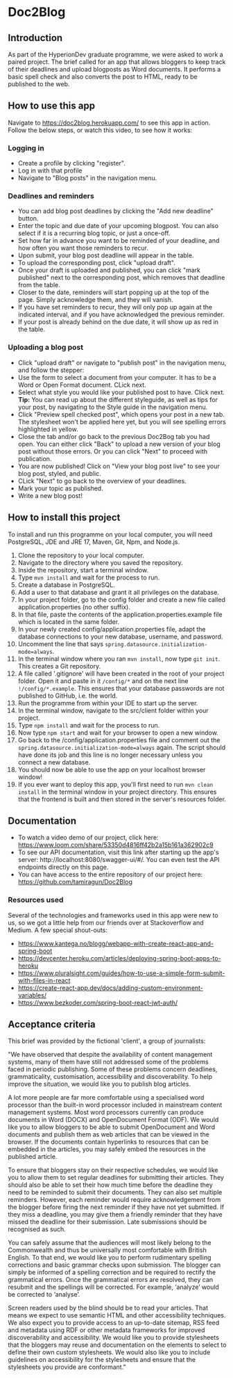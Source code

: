 # Doc2Blog

## Introduction
As part of the HyperionDev graduate programme, we were asked to work a paired project. The brief called for an app that allows bloggers to keep track of their deadlines and upload blogposts as Word documents. It performs a basic spell check and also converts the post to HTML, ready to be published to the web.

## How to use this app

Navigate to https://doc2blog.herokuapp.com/ to see this app in action. Follow the below steps, or watch this video, to see how it works:
### Logging in
* Create a profile by clicking "register".
* Log in with that profile
* Navigate to "Blog posts" in the navigation menu.

### Deadlines and reminders
* You can add blog post deadlines by clicking the "Add new deadline" button.
* Enter the topic and due date of your upcoming blogpost. You can also select if it is a recurring blog topic, or just a once-off.
* Set how far in advance you want to be reminded of your deadline, and how often you want those reminders to recur.
* Upon submit, your blog post deadline will appear in the table.
* To upload the corresponding post, click "upload draft".
* Once your draft is uploaded and published, you can click "mark published" next to the corresponding post, which removes that deadline from the table.
* Closer to the date, reminders will start popping up at the top of the page. Simply acknowledge them, and they will vanish.
* If you have set reminders to recur, they will only pop up again at the indicated interval, and if you have acknowledged the previous reminder.
* If your post is already behind on the due date, it will show up as red in the table.

### Uploading a blog post
* Click "upload draft" or navigate to "publish post" in the navigation menu, and follow the stepper:
* Use the form to select a document from your computer. It has to be a Word or Open Format document. CLick next.
* Select what style you would like your published post to have. Click next. **Tip:** You can read up about the different styleguide, as well as tips for your post, by navigating to the Style guide in the navigation menu.
* Click "Preview spell checked post", which opens your post in a new tab. The stylesheet won't be applied here yet, but you will see spelling errors highlighted in yellow.
* Close the tab and/or go back to the previous Doc2Bog tab you had open. You can either click "Back" to upload a new version of your blog post without those errors. Or you can click "Next" to proceed with publication.
* You are now published! Click on "View your blog post live" to see your blog post, styled, and public.
* CLick "Next" to go back to the overview of your deadlines.
* Mark your topic as published.
* Write a new blog post!

## How to install this project

To install and run this programme on your local computer, you will need PostgreSQL, JDE and JRE 17, Maven, Git, Npm, and Node.js.
1. Clone the repository to your local computer.
2. Navigate to the directory where you saved the repository.
3. Inside the repository, start a terminal window.
4. Type `mvn install` and wait for the process to run.
5. Create a database in PostgreSQL.
6. Add a user to that database and grant it all privileges on the database.
7. In your project folder, go to the config folder and create a new file called application.properties (no other suffix).
8. In that file, paste the contents of the application.properties.example file which is located in the same folder.
9. In your newly created config/application.properties file, adapt the database connections to your new database, username, and password.
10. Uncomment the line that says `spring.datasource.initialization-mode=always`.
11. In the terminal window where you ran `mvn install`, now type `git init`. This creates a Git repository.
12. A file called '.gitignore' will have been created in the root of your project folder. Open it and paste in it `/config/*` and on the next line `!/config/*.example`. This ensures that your database passwords are not published to GitHub, i.e. the world.
13. Run the programme from within your IDE to start up the server.
14. In the terminal window, navigate to the src/client folder within your project.
15. Type `npm install` and wait for the process to run.
16. Now type `npm start` and wait for your browser to open a new window.
17. Go back to the /config/application.properties file and comment out the `spring.datasource.initialization-mode=always` again. The script should have done its job and this line is no longer necessary unless you connect a new database.
18. You should now be able to use the app on your localhost browser window!
19. If you ever want to deploy this app, you'll first need to run `mvn clean install` in the terminal window in your project directory. This ensures that the frontend is built and then stored in the server's resources folder.

## Documentation

* To watch a video demo of our project, click here: https://www.loom.com/share/53350d4816ff42b2a15b161a362902c9
* To see our API documentation, visit this link after starting up the app's server: http://localhost:8080/swagger-ui/#/. You can even test the API endpoints directly on this page.
* You can have access to the entire repository of our project here: https://github.com/tamiragun/Doc2Blog

### Resources used
Several of the technologies and frameworks used in this app were new to us, so we got a little help from our friends over at Stackoverflow and Medium. A few special shout-outs:
- https://www.kantega.no/blogg/webapp-with-create-react-app-and-spring-boot
- https://devcenter.heroku.com/articles/deploying-spring-boot-apps-to-heroku
- https://www.pluralsight.com/guides/how-to-use-a-simple-form-submit-with-files-in-react
- https://create-react-app.dev/docs/adding-custom-environment-variables/
- https://www.bezkoder.com/spring-boot-react-jwt-auth/

## Acceptance criteria

This brief was provided by the fictional 'client', a group of journalists:

"We have observed that despite the availability of content management systems, many of them have still not addressed some of the problems faced in periodic publishing. Some of these problems concern deadlines, grammaticality, customisation, accessibility and discoverability. To help improve the situation, we would like you to publish blog articles.

A lot more people are far more comfortable using a specialised word processor than the built-in word processor included in mainstream content management systems. Most word processors currently can produce documents in Word (DOCX) and OpenDocument Format (ODF). We would like you to allow bloggers to be able to submit OpenDocument and Word documents and publish them as web articles that can be viewed in the browser. If the documents contain hyperlinks to resources that can be embedded in the articles, you may safely embed the resources in the published article.

To ensure that bloggers stay on their respective schedules, we would like you to allow them to set regular deadlines for submitting their articles. They should also be able to set their how much time before the deadline they need to be reminded to submit their documents. They can also set multiple reminders. However, each reminder would require acknowledgement from the blogger before firing the next reminder if they have not yet submitted. If they miss a deadline, you may give them a friendly reminder that they have missed the deadline for their submission. Late submissions should be recognised as such.

You can safely assume that the audiences will most likely belong to the Commonwealth and thus be universally most comfortable with British English. To that end, we would like you to perform rudimentary spelling corrections and basic grammar checks upon submission. The blogger can simply be informed of a spelling correction and be required to rectify the grammatical errors. Once the grammatical errors are resolved, they can resubmit and the spellings will be corrected. For example, ‘analyze’ would be corrected to ‘analyse’.

Screen readers used by the blind should be to read your articles. That means we expect to use semantic HTML and other accessibility techniques. We also expect you to provide access to an up-to-date sitemap, RSS feed and metadata using RDF or other metadata frameworks for improved discoverability and accessibility. We would like you to provide stylesheets that the bloggers may reuse and documentation on the elements to select to define their own custom stylesheets. We would also like you to include guidelines on accessibility for the stylesheets and ensure that the stylesheets you provide are conformant."
